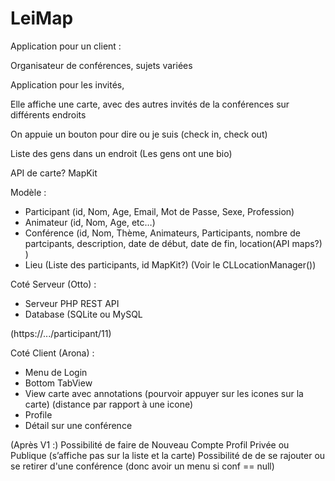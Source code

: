 # LeiMap

Application pour un client :

Organisateur de conférences, sujets variées

Application pour les invités,

Elle affiche une carte, avec des autres invités de la conférences sur différents endroits

On appuie un bouton pour dire ou je suis (check in, check out)

Liste des gens dans un endroit (Les gens ont une bio)

API de carte?
MapKit

Modèle :
- Participant (id, Nom, Age, Email, Mot de Passe, Sexe, Profession)
- Animateur (id, Nom, Age, etc…)
- Conférence (id, Nom, Thème, Animateurs, Participants, nombre de partcipants, description, date de début, date de fin, location(API maps?) )
- Lieu (Liste des participants, id MapKit?) (Voir le CLLocationManager())

Coté Serveur (Otto) :
- Serveur PHP REST API
- Database (SQLite ou MySQL

(https://.../participant/11)

Coté Client (Arona) :
- Menu de Login
- Bottom TabView
- View carte avec annotations (pourvoir appuyer sur les icones sur la carte) (distance par rapport à une icone)
- Profile
- Détail sur une conférence

(Après V1 :)
Possibilité de faire de Nouveau Compte
Profil Privée ou Publique (s’affiche pas sur la liste et la carte)
Possibilité de de se rajouter ou se retirer d'une conférence (donc avoir un menu si conf == null)
